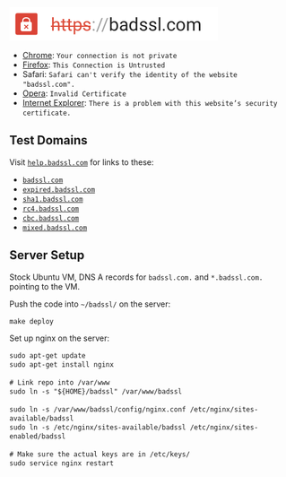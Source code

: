 [![badssl.com](badssl.com.png)](https://badssl.com)

- [Chrome](https://support.google.com/chrome/answer/6098869?hl=en): `Your connection is not private`
- [Firefox](https://support.mozilla.org/en-US/kb/connection-untrusted-error-message): `This Connection is Untrusted`
- Safari: `Safari can't verify the identity of the website "badssl.com".`
- [Opera](http://help.opera.com/Mac/12.10/en/certificates.html): `Invalid Certificate`
- [Internet Explorer](http://support.microsoft.com/en-us/kb/931850): `There is a problem with this website’s security certificate.`

## Test Domains

Visit [`help.badssl.com`](https://help.badssl.com/) for links to these:

- [`badssl.com`](https://badssl.com/)
- [`expired.badssl.com`](https://expired.badssl.com/)
- [`sha1.badssl.com`](https://sha1.badssl.com/)
- [`rc4.badssl.com`](https://rc4.badssl.com/)
- [`cbc.badssl.com`](https://cbc.badssl.com/)
- [`mixed.badssl.com`](https://mixed.badssl.com/)

## Server Setup

Stock Ubuntu VM, DNS A records for `badssl.com.` and `*.badssl.com.` pointing to the VM.

Push the code into `~/badssl/` on the server:

    make deploy

Set up nginx on the server:

    sudo apt-get update
    sudo apt-get install nginx

    # Link repo into /var/www
    sudo ln -s "${HOME}/badssl" /var/www/badssl

    sudo ln -s /var/www/badssl/config/nginx.conf /etc/nginx/sites-available/badssl
    sudo ln -s /etc/nginx/sites-available/badssl /etc/nginx/sites-enabled/badssl

    # Make sure the actual keys are in /etc/keys/
    sudo service nginx restart

